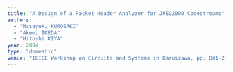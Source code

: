 ```yaml
---
title: "A Design of a Packet Header Analyzer for JPEG2000 Codestreams"
authors:
  - "Masayuki KUROSAKI"
  - "Akemi IKEDA"
  - "Hitoshi KIYA"
year: 2004
type: "domestic"
venue: "IEICE Workshop on Circuits and Systems in Karuizawa, pp. Bd1-2-2, 長野県北佐久郡軽井沢町, 2004-04-26."
---
```

